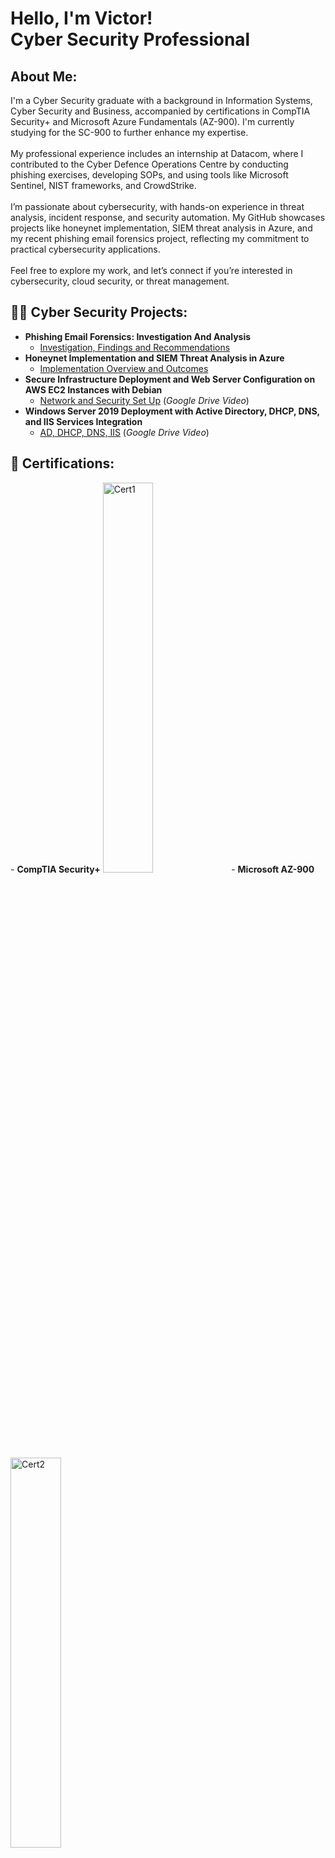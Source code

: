 <h1>Hello, I'm Victor! <br/><a>Cyber Security Professional</a>

<h2>About Me:</h2>
I'm a Cyber Security graduate with a background in Information Systems, Cyber Security and Business, accompanied by certifications in CompTIA Security+ and Microsoft Azure Fundamentals (AZ-900). I'm currently studying for the SC-900 to further enhance my expertise.
<br />
<br />
My professional experience includes an internship at Datacom, where I contributed to the Cyber Defence Operations Centre by conducting phishing exercises, developing SOPs, and using tools like Microsoft Sentinel, NIST frameworks, and CrowdStrike.
<br />
<br />
I’m passionate about cybersecurity, with hands-on experience in threat analysis, incident response, and security automation. My GitHub showcases projects like honeynet implementation, SIEM threat analysis in Azure, and my recent phishing email forensics project, reflecting my commitment to practical cybersecurity applications.
<br />
<br />
Feel free to explore my work, and let’s connect if you’re interested in cybersecurity, cloud security, or threat management.

<h2>👨‍💻 Cyber Security Projects:</h2>

- <b>Phishing Email Forensics: Investigation And Analysis</b>
  - [Investigation, Findings and Recommendations](https://github.com/VictorAlegado/PhishingEmailAnalysis) 
- <b>Honeynet Implementation and SIEM Threat Analysis in Azure</b>
  - [Implementation Overview and Outcomes](https://github.com/VictorAlegado/HoneynetLab) 
- <b>Secure Infrastructure Deployment and Web Server
Configuration on AWS EC2 Instances with Debian</b>
  - [Network and Security Set Up](https://drive.google.com/file/d/1Lw7wfgYXKKeI_UOh6Rkfa6rw_xcTgu06/view?usp=sharing) (_Google Drive Video_)
- <b>Windows Server 2019 Deployment with Active
Directory, DHCP, DNS, and IIS Services Integration</b>
  - [AD, DHCP, DNS, IIS](https://drive.google.com/file/d/1weUHbTAUo4rqtZkqT5eMX5xGeMemYvTx/view) (_Google Drive Video_)


<h2>📃 Certifications:</h2>
- <b>CompTIA Security+</b>
<img src="https://i.imgur.com/xLLg4qb.png" height="40%" width="40%" alt="Cert1"/>
- <b>Microsoft AZ-900</b>
<img src="https://i.imgur.com/MCOFZsO.png" height="40%" width="40%" alt="Cert2"/>
